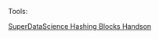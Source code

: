 Tools:

[SuperDataScience Hashing Blocks Handson](https://tools.superdatascience.com/blockchain/hash)
